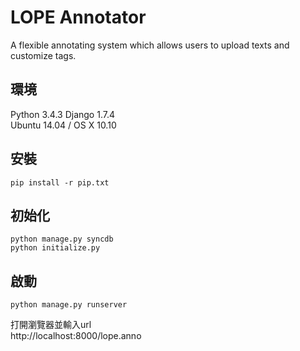 # LOPE Annotator

A flexible annotating system which allows users to upload texts and customize tags.

## 環境
Python 3.4.3
Django 1.7.4  
Ubuntu 14.04 / OS X 10.10

## 安裝
    pip install -r pip.txt

## 初始化
    python manage.py syncdb
    python initialize.py
    
## 啟動
    python manage.py runserver
    
打開瀏覽器並輸入url  
http://localhost:8000/lope.anno

	     
